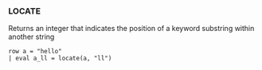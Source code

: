 <!--
This is generated by ESQL's AbstractFunctionTestCase. Do no edit it. See ../README.md for how to regenerate it.
-->

### LOCATE
Returns an integer that indicates the position of a keyword substring within another string

```
row a = "hello"
| eval a_ll = locate(a, "ll")
```
